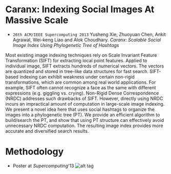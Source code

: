 Caranx: Indexing Social Images At Massive Scale
===============================================

* ``26th ACM/IEEE Supercomputing 2013`` Yusheng Xie, Zhuoyuan Chen, Ankit Agrawal, Wei-keng Liao and Alok Choudhary. *Caranx: Scalable Social Image Index Using Phylogenetic Tree of Hashtags*

Most existing image indexing techniques rely on Scale Invariant Feature Transformation (SIFT) for extracting local point features. Applied to individual image, SIFT extracts hundreds of numerical vectors. The vectors are quantized and stored in tree-like data structures for fast search. SIFT-based indexing can exhibit weakness under certain non-rigid transformations, which are common among real world applications. For example, SIFT often cannot recognize a face as the same with different expressions (e.g. giggling vs. crying). Non-Rigid Dense Correspondence (NRDC) addresses such drawbacks of SIFT. However, directly using NRDC incurs an impractical amount of computation in large-scale image indexing. We present a novel idea here that uses social hashtags to organize the images into a phylogenetic tree (PT). We provide an efficient algorithm to build/search the PT, and show that using PT structure can effectively avoid unnecessary NRDC computation. The resulting image index provides more accurate and diversified search results.


Methodology
===========
* Poster at *Supercomputing*'13
![alt tag](https://raw.github.com/yvesx/Caranx/master/imgs/1.png)
